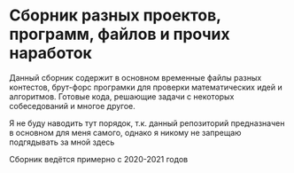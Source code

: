 # Сборник разных проектов, программ, файлов и прочих наработок
 Данный сборник содержит в основном временные файлы разных контестов, брут-форс програмки для проверки математических идей и алгоритмов. Готовые кода, решающие задачи с некоторых собеседований и многое другое.

 Я не буду наводить тут порядок, т.к. данный репозиторий предназначен в основном для меня самого, однако я никому не запрещаю подгядывать за мной здесь 

 Сборник ведётся примерно с 2020-2021 годов
